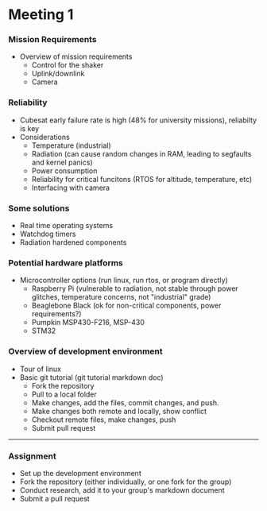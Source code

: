 # Meeting 1
### Mission Requirements
 - Overview of mission requirements
   - Control for the shaker
   - Uplink/downlink
   - Camera

### Reliability
 - Cubesat early failure rate is high (48% for university missions), reliabilty is key
 - Considerations
   - Temperature (industrial)
   - Radiation (can cause random changes in RAM, leading to segfaults and kernel panics)
   - Power consumption
   - Reliability for critical funcitons (RTOS for altitude, temperature, etc)
   - Interfacing with camera
   
### Some solutions
 - Real time operating systems
 - Watchdog timers
 - Radiation hardened components
 
### Potential hardware platforms
 - Microcontroller options (run linux, run rtos, or program directly)
   - Raspberry Pi (vulnerable to radiation, not stable through power glitches, temperature concerns, not "industrial" grade)
   - Beaglebone Black (ok for non-critical components, power requirements?)
   - Pumpkin MSP430-F216, MSP-430
   - STM32

### Overview of development environment
 - Tour of linux
 - Basic git tutorial (git tutorial markdown doc)
   - Fork the repository
   - Pull to a local folder
   - Make changes, add the files, commit changes, and push.
   - Make changes both remote and locally, show conflict
   - Checkout remote files, make changes, push
   - Submit pull request

---

### Assignment
 - Set up the development environment
 - Fork the repository (either individually, or one fork for the group)
 - Conduct research, add it to your group's markdown document
 - Submit a pull request
